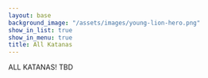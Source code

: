```yaml
---
layout: base
background_image: "/assets/images/young-lion-hero.png"
show_in_list: true
show_in_menu: true
title: All Katanas
---
```


ALL KATANAS! TBD